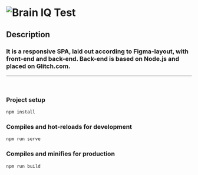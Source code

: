 # ![Brain](/dist/favicons/favicon.ico) IQ Test

## Description

### **It is a responsive SPA, laid out according to Figma-layout, with front-end and back-end. Back-end is based on Node.js and placed on Glitch.com.**

***

<br/>

### Project setup
```
npm install
```

### Compiles and hot-reloads for development
```
npm run serve
```

### Compiles and minifies for production
```
npm run build
